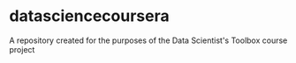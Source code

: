 # datasciencecoursera
A repository created for the purposes of the Data Scientist's Toolbox course project
